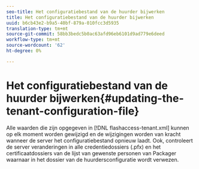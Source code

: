 ```yaml
---
seo-title: Het configuratiebestand van de huurder bijwerken
title: Het configuratiebestand van de huurder bijwerken
uuid: b6cb43e2-b9a5-40bf-879a-010fcc3d5935
translation-type: tm+mt
source-git-commit: 58bb3bedc5b0ac63afd96eb6101d9ad779e6deed
workflow-type: tm+mt
source-wordcount: '62'
ht-degree: 0%

---
```



# Het configuratiebestand van de huurder bijwerken{#updating-the-tenant-configuration-file}

Alle waarden die zijn opgegeven in [!DNL flashaccess-tenant.xml] kunnen op elk moment worden gewijzigd en de wijzigingen worden van kracht wanneer de server het configuratiebestand opnieuw laadt. Ook, controleert de server veranderingen in alle credentiedossiers (.pfx) en het certificaatdossiers van de lijst van gewenste personen van Packager waarnaar in het dossier van de huurdersconfiguratie wordt verwezen.
